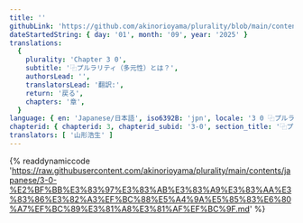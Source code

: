 ```yaml
---
title: ''
githubLink: 'https://github.com/akinorioyama/plurality/blob/main/contents/japanese/3-0-%E2%BF%BB%E3%83%97%E3%83%AB%E3%83%A9%E3%83%AA%E3%83%86%E3%82%A3%EF%BC%88%E5%A4%9A%E5%85%83%E6%80%A7%EF%BC%89%E3%81%A8%E3%81%AF%EF%BC%9F.md'
dateStartedString: { day: '01', month: '09', year: '2025' }
translations:
  {
    plurality: 'Chapter 3 0',
    subtitle: '⿻プルラリティ（多元性）とは？',
    authorsLead: '',
    translatorsLead: '翻訳:',
    return: '戻る',
    chapters: '章',
  }
language: { en: 'Japanese/日本語', iso6392B: 'jpn', locale: '3 0 ⿻プルラリティ（多元性）とは？' }
chapterid: { chapterid: 3, chapterid_subid: '3-0', section_title: '⿻プルラリティ（多元性）とは？' }
translators: [ '山形浩生' ]
---
```

{% readdynamiccode 'https://raw.githubusercontent.com/akinorioyama/plurality/main/contents/japanese/3-0-%E2%BF%BB%E3%83%97%E3%83%AB%E3%83%A9%E3%83%AA%E3%83%86%E3%82%A3%EF%BC%88%E5%A4%9A%E5%85%83%E6%80%A7%EF%BC%89%E3%81%A8%E3%81%AF%EF%BC%9F.md' %}